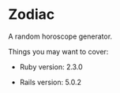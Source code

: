 # Zodiac

A random horoscope generator.

Things you may want to cover:

* Ruby version: 2.3.0

* Rails version: 5.0.2
